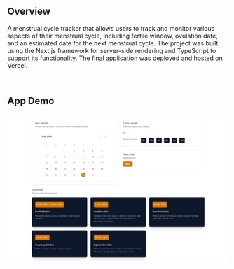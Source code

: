 ## Overview
A menstrual cycle tracker that allows users to track and monitor various aspects of their menstrual cycle, including fertile window, ovulation date, and an estimated date for the next menstrual cycle. The project was built using the Next.js framework for server-side rendering and TypeScript to support its functionality. The final application was deployed and hosted on Vercel.

<br/>

## App Demo
![DEMO OUTPUT!](MCT.png)

